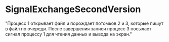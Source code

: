 # SignalExchangeSecondVersion
"Процесс 1 открывает файл и порождает потомков 2 и 3, которые пишут в файл по очереди. После завершения записи процесс 3 посылает сигнал процессу 1 для чтения данных и вывода на экран."
